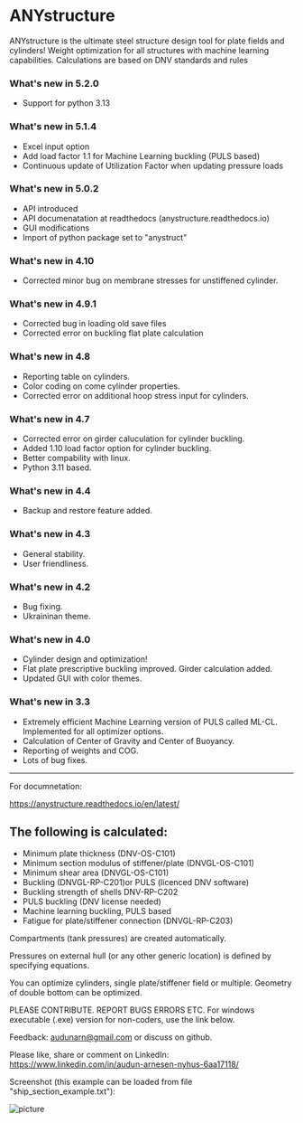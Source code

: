# ANYstructure #
ANYstructure is the ultimate steel structure design tool for plate fields and cylinders! 
Weight optimization for all structures with machine learning capabilities. 
Calculations are based on DNV standards and rules
### What's new in 5.2.0 ###
* Support for python 3.13
### What's new in 5.1.4 ###
* Excel input option
* Add load factor 1.1 for Machine Learning buckling (PULS based)
* Continuous update of Utilization Factor when updating pressure loads
### What's new in 5.0.2 ###
* API introduced
* API documenatation at readthedocs (anystructure.readthedocs.io)
* GUI modifications
* Import of python package set to "anystruct"
### What's new in 4.10 ###
* Corrected minor bug on membrane stresses for unstiffened cylinder.
### What's new in 4.9.1 ###
* Corrected bug in loading old save files
* Corrected error on buckling flat plate calculation
### What's new in 4.8 ###
* Reporting table on cylinders.
* Color coding on come cylinder properties.
* Corrected error on additional hoop stress input for cylinders.
### What's new in 4.7 ###
* Corrected error on girder caluculation for cylinder buckling.
* Added 1.10 load factor option for cylinder buckling.
* Better compability with linux.
* Python 3.11 based.
### What's new in 4.4 ###
* Backup and restore feature added.
### What's new in 4.3 ###
* General stability.
* User friendliness.
### What's new in 4.2 ###
* Bug fixing.
* Ukraininan theme.
### What's new in 4.0 ###
* Cylinder design and optimization!
* Flat plate prescriptive buckling improved. Girder calculation added.
* Updated GUI with color themes.
### What's new in 3.3 ###
* Extremely efficient Machine Learning version of PULS called ML-CL. Implemented for all optimizer options.
* Calculation of Center of Gravity and Center of Buoyancy.
* Reporting of weights and COG.
* Lots of bug fixes.

------------------------------------------------------------------------

For documnetation:

https://anystructure.readthedocs.io/en/latest/

## The following is calculated: ##
* Minimum plate thickness (DNV-OS-C101)
* Minimum section modulus of stiffener/plate (DNVGL-OS-C101)
* Minimum shear area (DNVGL-OS-C101)
* Buckling (DNVGL-RP-C201)or PULS (licenced DNV software)
* Buckling strength of shells DNV-RP-C202
* PULS buckling (DNV license needed)
* Machine learning buckling, PULS based
* Fatigue for plate/stiffener connection (DNVGL-RP-C203)

Compartments (tank pressures) are created automatically.

Pressures on external hull (or any other generic location) is defined by specifying equations.

You can optimize cylinders, single plate/stiffener field or multiple. Geometry of double bottom can be optimized.

PLEASE CONTRIBUTE. REPORT BUGS ERRORS ETC.
For windows executable (.exe) version for non-coders, use the link below.

Feedback: audunarn@gmail.com or discuss on github.

Please like, share or comment on LinkedIn: https://www.linkedin.com/in/audun-arnesen-nyhus-6aa17118/

Screenshot (this example can be loaded from file "ship_section_example.txt"):

![picture](https://docs.google.com/uc?id=1HJeT50bNJTLJbcHTfRke4iySV8zNOAl_)
